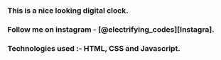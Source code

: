 ### This is a nice looking digital clock.

### Follow me on instagram - [@electrifying_codes][Instagra].

### Technologies used :- HTML, CSS and Javascript.

[Instagram]: https://www.instagram.com/electrifying_codes